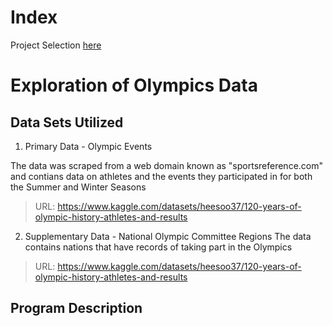 # Index
Project Selection [here](https://github.com/JAMPS657/Personal_Projects/tree/main/Personal%20Programming%20Projects)

# Exploration of Olympics Data 
## Data Sets Utilized
1. Primary Data - Olympic Events

The data was scraped from a web domain known as "sportsreference.com" and contians data on athletes and the events they participated in for both the Summer and Winter Seasons

>URL: https://www.kaggle.com/datasets/heesoo37/120-years-of-olympic-history-athletes-and-results

2. Supplementary Data - National Olympic Committee Regions
The data contains nations that have records of taking part in the Olympics

>URL: https://www.kaggle.com/datasets/heesoo37/120-years-of-olympic-history-athletes-and-results

## Program Description
